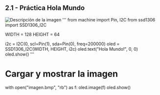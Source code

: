 ## 2.1 - Práctica Hola Mundo

<image src="/Imágenes/mundo.jpg" alt="Descripción de la imagen">
'''
from machine import Pin, I2C
from ssd1306 import SSD1306_I2C

WIDTH = 128
HEIGHT = 64

i2c = I2C(0, scl=Pin(1), sda=Pin(0), freq=200000)
oled = SSD1306_I2C(WIDTH, HEIGHT, i2c)
oled.text("Hola Mundo!", 0, 0)
oled.show()
'''

# Cargar y mostrar la imagen
with open("imagen.bmp", "rb") as f:
    oled.image(f)
oled.show()

